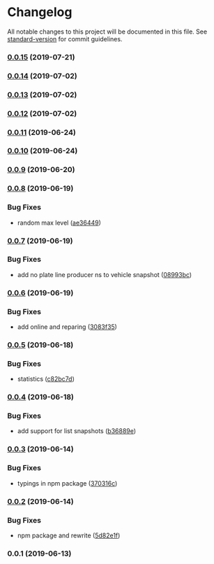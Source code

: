 # Changelog

All notable changes to this project will be documented in this file. See [standard-version](https://github.com/conventional-changelog/standard-version) for commit guidelines.

### [0.0.15](https://github.com/36node/bus-realtime-sdk-js/compare/v0.0.14...v0.0.15) (2019-07-21)



### [0.0.14](https://github.com/36node/bus-realtime-sdk-js/compare/v0.0.13...v0.0.14) (2019-07-02)



### [0.0.13](https://github.com/36node/bus-realtime-sdk-js/compare/v0.0.12...v0.0.13) (2019-07-02)



### [0.0.12](https://github.com/36node/bus-realtime-sdk-js/compare/v0.0.11...v0.0.12) (2019-07-02)



### [0.0.11](https://github.com/36node/bus-realtime-sdk-js/compare/v0.0.10...v0.0.11) (2019-06-24)



### [0.0.10](https://github.com/36node/bus-realtime-sdk-js/compare/v0.0.9...v0.0.10) (2019-06-24)

### [0.0.9](https://github.com/36node/bus-realtime-sdk-js/compare/v0.0.8...v0.0.9) (2019-06-20)

### [0.0.8](https://github.com/36node/bus-realtime-sdk-js/compare/v0.0.7...v0.0.8) (2019-06-19)

### Bug Fixes

- random max level ([ae36449](https://github.com/36node/bus-realtime-sdk-js/commit/ae36449))

### [0.0.7](https://github.com/36node/bus-realtime-sdk-js/compare/v0.0.6...v0.0.7) (2019-06-19)

### Bug Fixes

- add no plate line producer ns to vehicle snapshot ([08993bc](https://github.com/36node/bus-realtime-sdk-js/commit/08993bc))

### [0.0.6](https://github.com/36node/bus-realtime-sdk-js/compare/v0.0.5...v0.0.6) (2019-06-19)

### Bug Fixes

- add online and reparing ([3083f35](https://github.com/36node/bus-realtime-sdk-js/commit/3083f35))

### [0.0.5](https://github.com/36node/bus-realtime-sdk-js/compare/v0.0.4...v0.0.5) (2019-06-18)

### Bug Fixes

- statistics ([c82bc7d](https://github.com/36node/bus-realtime-sdk-js/commit/c82bc7d))

### [0.0.4](https://github.com/36node/bus-realtime-sdk-js/compare/v0.0.3...v0.0.4) (2019-06-18)

### Bug Fixes

- add support for list snapshots ([b36889e](https://github.com/36node/bus-realtime-sdk-js/commit/b36889e))

### [0.0.3](https://github.com/36node/bus-realtime-sdk-js/compare/v0.0.2...v0.0.3) (2019-06-14)

### Bug Fixes

- typings in npm package ([370316c](https://github.com/36node/bus-realtime-sdk-js/commit/370316c))

### [0.0.2](https://github.com/36node/bus-realtime-sdk-js/compare/v0.0.1...v0.0.2) (2019-06-14)

### Bug Fixes

- npm package and rewrite ([5d82e1f](https://github.com/36node/bus-realtime-sdk-js/commit/5d82e1f))

### 0.0.1 (2019-06-13)
